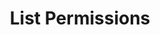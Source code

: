 ---
title: List Permissions
excerpt: Retrieve a paginated, filtered list of Permissions
api:
  file: story-protocol-api-reference.json
  operationId: post_api-v1-permissions
deprecated: false
hidden: false
metadata:
  title: ''
  description: ''
  robots: index
next:
  description: ''
---